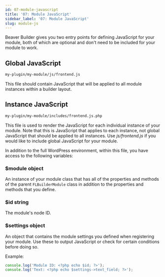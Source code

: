 ```yaml
---
id: 07-module-javascript
title: '07: Module JavaScript'
sidebar_label: '07: Module JavaScript'
slug: module-js
---
```


Beaver Builder gives you two entry points for defining JavaScript for your
module, both of which are optional and don't need to be included for your
module to work.

## Global JavaScript
```bash
my-plugin/my-module/js/frontend.js
```

This file should contain JavaScript that will be applied to all module
instances within a builder layout.

## Instance JavaScript
```bash
my-plugin/my-module/includes/frontend.js.php
```

This file is used to render the JavaScript for each individual instance of
your module. Note that this is JavaScript that applies to each instance, not
global JavaScript that should be applied to all instances. Use
_js/frontend.js_ if you would like to include global JavaScript for your
module.

In addition to the full WordPress environment, within this file, you have
access to the following variables:

### $module object  
An instance of your module class that has all of the properties and methods of
the parent `FLBuilderModule` class in addition to the properties and methods
that you define.

### $id string  
The module's node ID.

### $settings object  
An object that contains the module settings you defined when registering your
module. Use these to output JavaScript or check for certain conditions before
doing so.

Example:

```js
console.log('Module ID: <?php echo $id; ?>');
console.log('Text: <?php echo $settings->text_field; ?>');
```
